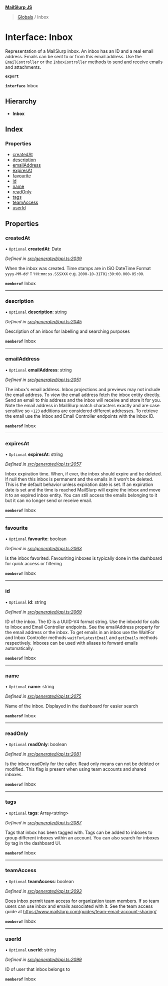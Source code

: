 **[MailSlurp JS](../README.md)**

> [Globals](../README.md) / Inbox

# Interface: Inbox

Representation of a MailSlurp inbox. An inbox has an ID and a real email address. Emails can be sent to or from this email address. Use the `EmailController` or the `InboxController` methods to send and receive emails and attachments.

**`export`** 

**`interface`** Inbox

## Hierarchy

* **Inbox**

## Index

### Properties

* [createdAt](inbox.md#createdat)
* [description](inbox.md#description)
* [emailAddress](inbox.md#emailaddress)
* [expiresAt](inbox.md#expiresat)
* [favourite](inbox.md#favourite)
* [id](inbox.md#id)
* [name](inbox.md#name)
* [readOnly](inbox.md#readonly)
* [tags](inbox.md#tags)
* [teamAccess](inbox.md#teamaccess)
* [userId](inbox.md#userid)

## Properties

### createdAt

• `Optional` **createdAt**: Date

*Defined in [src/generated/api.ts:2039](https://github.com/mailslurp/mailslurp-client/blob/c83a162/src/generated/api.ts#L2039)*

When the inbox was created. Time stamps are in ISO DateTime Format `yyyy-MM-dd'T'HH:mm:ss.SSSXXX` e.g. `2000-10-31T01:30:00.000-05:00`.

**`memberof`** Inbox

___

### description

• `Optional` **description**: string

*Defined in [src/generated/api.ts:2045](https://github.com/mailslurp/mailslurp-client/blob/c83a162/src/generated/api.ts#L2045)*

Description of an inbox for labelling and searching purposes

**`memberof`** Inbox

___

### emailAddress

• `Optional` **emailAddress**: string

*Defined in [src/generated/api.ts:2051](https://github.com/mailslurp/mailslurp-client/blob/c83a162/src/generated/api.ts#L2051)*

The inbox's email address. Inbox projections and previews may not include the email address. To view the email address fetch the inbox entity directly. Send an email to this address and the inbox will receive and store it for you. Note the email address in MailSlurp match characters exactly and are case sensitive so `+123` additions are considered different addresses. To retrieve the email use the Inbox and Email Controller endpoints with the inbox ID.

**`memberof`** Inbox

___

### expiresAt

• `Optional` **expiresAt**: string

*Defined in [src/generated/api.ts:2057](https://github.com/mailslurp/mailslurp-client/blob/c83a162/src/generated/api.ts#L2057)*

Inbox expiration time. When, if ever, the inbox should expire and be deleted. If null then this inbox is permanent and the emails in it won't be deleted. This is the default behavior unless expiration date is set. If an expiration date is set and the time is reached MailSlurp will expire the inbox and move it to an expired inbox entity. You can still access the emails belonging to it but it can no longer send or receive email.

**`memberof`** Inbox

___

### favourite

• `Optional` **favourite**: boolean

*Defined in [src/generated/api.ts:2063](https://github.com/mailslurp/mailslurp-client/blob/c83a162/src/generated/api.ts#L2063)*

Is the inbox favorited. Favouriting inboxes is typically done in the dashboard for quick access or filtering

**`memberof`** Inbox

___

### id

• `Optional` **id**: string

*Defined in [src/generated/api.ts:2069](https://github.com/mailslurp/mailslurp-client/blob/c83a162/src/generated/api.ts#L2069)*

ID of the inbox. The ID is a UUID-V4 format string. Use the inboxId for calls to Inbox and Email Controller endpoints. See the emailAddress property for the email address or the inbox. To get emails in an inbox use the WaitFor and Inbox Controller methods `waitForLatestEmail` and `getEmails` methods respectively. Inboxes can be used with aliases to forward emails automatically.

**`memberof`** Inbox

___

### name

• `Optional` **name**: string

*Defined in [src/generated/api.ts:2075](https://github.com/mailslurp/mailslurp-client/blob/c83a162/src/generated/api.ts#L2075)*

Name of the inbox. Displayed in the dashboard for easier search

**`memberof`** Inbox

___

### readOnly

• `Optional` **readOnly**: boolean

*Defined in [src/generated/api.ts:2081](https://github.com/mailslurp/mailslurp-client/blob/c83a162/src/generated/api.ts#L2081)*

Is the inbox readOnly for the caller. Read only means can not be deleted or modified. This flag is present when using team accounts and shared inboxes.

**`memberof`** Inbox

___

### tags

• `Optional` **tags**: Array\<string>

*Defined in [src/generated/api.ts:2087](https://github.com/mailslurp/mailslurp-client/blob/c83a162/src/generated/api.ts#L2087)*

Tags that inbox has been tagged with. Tags can be added to inboxes to group different inboxes within an account. You can also search for inboxes by tag in the dashboard UI.

**`memberof`** Inbox

___

### teamAccess

• `Optional` **teamAccess**: boolean

*Defined in [src/generated/api.ts:2093](https://github.com/mailslurp/mailslurp-client/blob/c83a162/src/generated/api.ts#L2093)*

Does inbox permit team access for organization team members. If so team users can use inbox and emails associated with it. See the team access guide at https://www.mailslurp.com/guides/team-email-account-sharing/

**`memberof`** Inbox

___

### userId

• `Optional` **userId**: string

*Defined in [src/generated/api.ts:2099](https://github.com/mailslurp/mailslurp-client/blob/c83a162/src/generated/api.ts#L2099)*

ID of user that inbox belongs to

**`memberof`** Inbox
